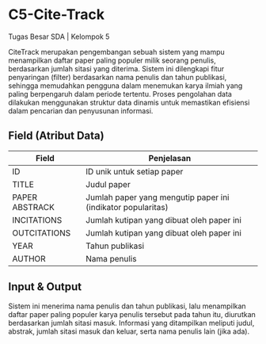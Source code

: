# C5-Cite-Track
Tugas Besar SDA | Kelompok 5

CiteTrack merupakan pengembangan sebuah sistem yang mampu menampilkan daftar paper paling populer milik seorang penulis, berdasarkan jumlah sitasi yang diterima. Sistem ini dilengkapi fitur penyaringan (filter) berdasarkan nama penulis dan tahun publikasi, sehingga memudahkan pengguna dalam menemukan karya ilmiah yang paling berpengaruh dalam periode tertentu. Proses pengolahan data dilakukan menggunakan struktur data dinamis untuk memastikan efisiensi dalam pencarian dan penyusunan informasi.

## Field (Atribut Data)

| Field | Penjelasan |
| --- | --- |
| ID | ID unik untuk setiap paper |
| TITLE | Judul paper |
| PAPER ABSTRACK | Jumlah paper yang mengutip paper ini (indikator popularitas)|
| INCITATIONS | Jumlah kutipan yang dibuat oleh paper ini |
| OUTCITATIONS | Jumlah kutipan yang dibuat oleh paper ini |
| YEAR | Tahun publikasi |
| AUTHOR | Nama penulis |

## Input & Output
Sistem ini menerima nama penulis dan tahun publikasi, lalu menampilkan daftar paper paling populer karya penulis tersebut pada tahun itu, diurutkan berdasarkan jumlah sitasi masuk. Informasi yang ditampilkan meliputi judul, abstrak, jumlah sitasi masuk dan keluar, serta nama penulis lain (jika ada).

